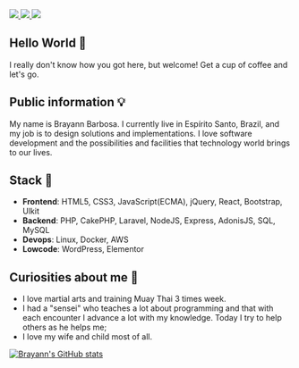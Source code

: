 <div>
    <a target='_blank' href="https://twitter.com/brayann_barbosa">
        <img src="https://img.shields.io/badge/Twitter-1DA1F2?style=for-the-badge&logo=twitter&logoColor=white">
    </a>
    <a target='_blank' href="https://www.instagram.com/brayann.barbosa/">
        <img src="https://img.shields.io/badge/Instagram-E4405F?style=for-the-badge&logo=instagram&logoColor=white">
    </a>
    <a target='_blank' href="https://www.linkedin.com/in/brayann-w-f-barbosa-017198126/">
        <img src="https://img.shields.io/badge/LinkedIn-0077B5?style=for-the-badge&logo=linkedin&logoColor=white">
    </a>
</div>

## Hello World 👋

I really don't know how you got here, but welcome! Get a cup of coffee and let's go.

## Public information 💡

My name is Brayann Barbosa. I currently live in Espírito Santo, Brazil, and my job is to design solutions and implementations. I love software development and the possibilities and facilities that technology world brings to our lives.

## Stack 📖
* **Frontend**: HTML5, CSS3, JavaScript(ECMA), jQuery, React, Bootstrap, Ulkit
* **Backend**: PHP, CakePHP, Laravel, NodeJS, Express, AdonisJS, SQL, MySQL
* **Devops**: Linux, Docker, AWS
* **Lowcode**: WordPress, Elementor

## Curiosities about me 🤩

* I love martial arts and training Muay Thai 3 times week.
* I had a "sensei" who teaches a lot about programming and that with each encounter I advance a lot with my knowledge. Today I try to help others as he helps me;
* I love my wife and child most of all.

[![Brayann's GitHub stats](https://github-readme-stats.vercel.app/api?username=Bbarbosa7)](https://github.com/anuraghazra/github-readme-stats)

